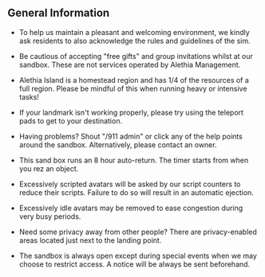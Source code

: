 ## General Information

* To help us maintain a pleasant and welcoming environment, we kindly ask residents to also acknowledge the rules and guidelines of the sim.

* Be cautious of accepting "free gifts" and group invitations whilst at our sandbox. These are not services operated by Alethia Management.

* Alethia Island is a homestead region and has 1/4 of the resources of a full region. Please be mindful of this when running heavy or intensive tasks!

* If your landmark isn't working properly, please try using the teleport pads to get to your destination.

* Having problems? Shout "/911 admin" or click any of the help points around the sandbox. Alternatively, please contact an owner.

* This sand box runs an 8 hour auto-return. The timer starts from when you rez an object.

* Excessively scripted avatars will be asked by our script counters to reduce their scripts. Failure to do so will result in an automatic ejection.

* Excessively idle avatars may be removed to ease congestion during very busy periods.

* Need some privacy away from other people? There are privacy-enabled areas located just next to the landing point.

* The sandbox is always open except during special events when we may choose to restrict access. A notice will be always be sent beforehand.

